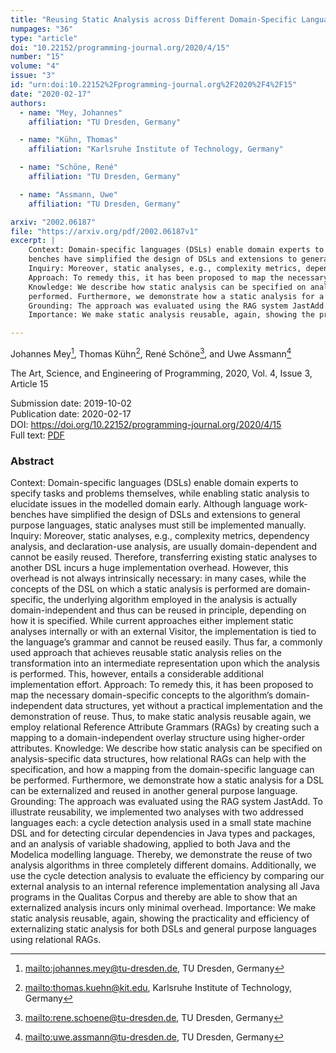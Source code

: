 ```yaml
---
title: "Reusing Static Analysis across Different Domain-Specific Languages using Reference Attribute Grammars"
numpages: "36"
type: "article"
doi: "10.22152/programming-journal.org/2020/4/15"
number: "15"
volume: "4"
issue: "3"
id: "urn:doi:10.22152%2Fprogramming-journal.org%2F2020%2F4%2F15"
date: "2020-02-17"
authors: 
  - name: "Mey, Johannes"
    affiliation: "TU Dresden, Germany"

  - name: "Kühn, Thomas"
    affiliation: "Karlsruhe Institute of Technology, Germany"

  - name: "Schöne, René"
    affiliation: "TU Dresden, Germany"

  - name: "Assmann, Uwe"
    affiliation: "TU Dresden, Germany"

arxiv: "2002.06187"
file: "https://arxiv.org/pdf/2002.06187v1"
excerpt: |
    Context: Domain-specific languages (DSLs) enable domain experts to specify tasks and problems themselves, while enabling static analysis to elucidate issues in the modelled domain early. Although language work-
    benches have simplified the design of DSLs and extensions to general purpose languages, static analyses must still be implemented manually.
    Inquiry: Moreover, static analyses, e.g., complexity metrics, dependency analysis, and declaration-use analysis, are usually domain-dependent and cannot be easily reused. Therefore, transferring existing static analyses to another DSL incurs a huge implementation overhead. However, this overhead is not always intrinsically necessary: in many cases, while the concepts of the DSL on which a static analysis is performed are domain-specific, the underlying algorithm employed in the analysis is actually domain-independent and thus can be reused in principle, depending on how it is specified. While current approaches either implement static analyses internally or with an external Visitor, the implementation is tied to the language’s grammar and cannot be reused easily. Thus far, a commonly used approach that achieves reusable static analysis relies on the transformation into an intermediate representation upon which the analysis is performed. This, however, entails a considerable additional implementation effort.
    Approach: To remedy this, it has been proposed to map the necessary domain-specific concepts to the algorithm’s domain-independent data structures, yet without a practical implementation and the demonstration of reuse. Thus, to make static analysis reusable again, we employ relational Reference Attribute Grammars (RAGs) by creating such a mapping to a domain-independent overlay structure using higher-order attributes.
    Knowledge: We describe how static analysis can be specified on analysis-specific data structures, how relational RAGs can help with the specification, and how a mapping from the domain-specific language can be
    performed. Furthermore, we demonstrate how a static analysis for a DSL can be externalized and reused in another general purpose language.
    Grounding: The approach was evaluated using the RAG system JastAdd. To illustrate reusability, we implemented two analyses with two addressed languages each: a cycle detection analysis used in a small state machine DSL and for detecting circular dependencies in Java types and packages, and an analysis of variable shadowing, applied to both Java and the Modelica modelling language. Thereby, we demonstrate the reuse of two analysis algorithms in three completely different domains. Additionally, we use the cycle detection analysis to evaluate the efficiency by comparing our external analysis to an internal reference implementation analysing all Java programs in the Qualitas Corpus and thereby are able to show that an externalized analysis incurs only minimal overhead.
    Importance: We make static analysis reusable, again, showing the practicality and efficiency of externalizing static analysis for both DSLs and general purpose languages using relational RAGs.

---
```

Johannes Mey[^1], Thomas Kühn[^2], René Schöne[^3], and Uwe Assmann[^4]

The Art, Science, and Engineering of Programming, 2020, Vol. 4, Issue 3, Article 15

Submission date: 2019-10-02  
Publication date: 2020-02-17  
DOI: <https://doi.org/10.22152/programming-journal.org/2020/4/15>  
Full text: [PDF](https://arxiv.org/pdf/2002.06187v1)  


### Abstract
Context: Domain-specific languages (DSLs) enable domain experts to specify tasks and problems themselves, while enabling static analysis to elucidate issues in the modelled domain early. Although language work-
benches have simplified the design of DSLs and extensions to general purpose languages, static analyses must still be implemented manually.
Inquiry: Moreover, static analyses, e.g., complexity metrics, dependency analysis, and declaration-use analysis, are usually domain-dependent and cannot be easily reused. Therefore, transferring existing static analyses to another DSL incurs a huge implementation overhead. However, this overhead is not always intrinsically necessary: in many cases, while the concepts of the DSL on which a static analysis is performed are domain-specific, the underlying algorithm employed in the analysis is actually domain-independent and thus can be reused in principle, depending on how it is specified. While current approaches either implement static analyses internally or with an external Visitor, the implementation is tied to the language’s grammar and cannot be reused easily. Thus far, a commonly used approach that achieves reusable static analysis relies on the transformation into an intermediate representation upon which the analysis is performed. This, however, entails a considerable additional implementation effort.
Approach: To remedy this, it has been proposed to map the necessary domain-specific concepts to the algorithm’s domain-independent data structures, yet without a practical implementation and the demonstration of reuse. Thus, to make static analysis reusable again, we employ relational Reference Attribute Grammars (RAGs) by creating such a mapping to a domain-independent overlay structure using higher-order attributes.
Knowledge: We describe how static analysis can be specified on analysis-specific data structures, how relational RAGs can help with the specification, and how a mapping from the domain-specific language can be
performed. Furthermore, we demonstrate how a static analysis for a DSL can be externalized and reused in another general purpose language.
Grounding: The approach was evaluated using the RAG system JastAdd. To illustrate reusability, we implemented two analyses with two addressed languages each: a cycle detection analysis used in a small state machine DSL and for detecting circular dependencies in Java types and packages, and an analysis of variable shadowing, applied to both Java and the Modelica modelling language. Thereby, we demonstrate the reuse of two analysis algorithms in three completely different domains. Additionally, we use the cycle detection analysis to evaluate the efficiency by comparing our external analysis to an internal reference implementation analysing all Java programs in the Qualitas Corpus and thereby are able to show that an externalized analysis incurs only minimal overhead.
Importance: We make static analysis reusable, again, showing the practicality and efficiency of externalizing static analysis for both DSLs and general purpose languages using relational RAGs.


[^1]: <mailto:johannes.mey@tu-dresden.de>, TU Dresden, Germany
[^2]: <mailto:thomas.kuehn@kit.edu>, Karlsruhe Institute of Technology, Germany
[^3]: <mailto:rene.schoene@tu-dresden.de>, TU Dresden, Germany
[^4]: <mailto:uwe.assmann@tu-dresden.de>, TU Dresden, Germany
